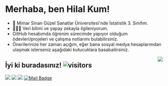 # Merhaba, ben Hilal Kum!
- 🚀 Mimar Sinan Güzel Sanatlar Üniversitesi'nde İstatistik 3. Sınıfım.
- 👩🏼‍💻 Veri bilimi ve yapay zekayla ilgileniyorum.
- GitHub hesabımda öğrenim sürecimde yapıyor olduğum ödevleri/projeleri ve çalışma notlarımı bulabilirsiniz.
- Önerilerinize her zaman açığım, eğer bana sosyal medya hesaplarımdan ulaşmak isterseniz aşağıdaki kutucuklara basabailirsiniz.
<img align='right' src="https://github-readme-stats.vercel.app/api?username=hilallkum&show_icons=true">


## İyi ki buradasınız! ![visitors](https://visitor-badge.glitch.me/badge?page_id=page.id)


[![](https://img.shields.io/badge/twitter-%231DA1F2.svg?&style=for-the-badge&logo=twitter&logoColor=white)](https://www.twitter.com/hilallkum)
[![](https://img.shields.io/badge/linkedin-%230077B5.svg?&style=for-the-badge&logo=linkedin&logoColor=white)](https://www.linkedin.com/in/hilallkum/)
[![](https://img.shields.io/badge/medium-%2312100E.svg?&style=for-the-badge&logo=medium&logoColor=white)](https://medium.com/@hilallkum)
[![Mail Badge](https://img.shields.io/badge/hilallkum@gmail.com-c14438?style=for-the-badge&logo=Gmail&logoColor=white&link=mailto:hilallkum@gmail.com)](mailto:hilallkum@gmail.com)






